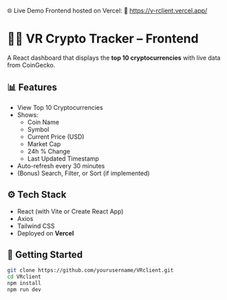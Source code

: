 🌐 Live Demo
Frontend hosted on Vercel:
🔗 https://v-rclient.vercel.app/

# 🧑‍💻 VR Crypto Tracker – Frontend

A React dashboard that displays the **top 10 cryptocurrencies** with live data from CoinGecko.

## 📊 Features

- View Top 10 Cryptocurrencies
- Shows:
  - Coin Name
  - Symbol
  - Current Price (USD)
  - Market Cap
  - 24h % Change
  - Last Updated Timestamp
- Auto-refresh every 30 minutes
- (Bonus) Search, Filter, or Sort (if implemented)

## ⚙️ Tech Stack

- React (with Vite or Create React App)
- Axios
- Tailwind CSS 
- Deployed on **Vercel**

## 🚀 Getting Started

```bash
git clone https://github.com/yourusername/VRclient.git
cd VRclient
npm install
npm run dev
